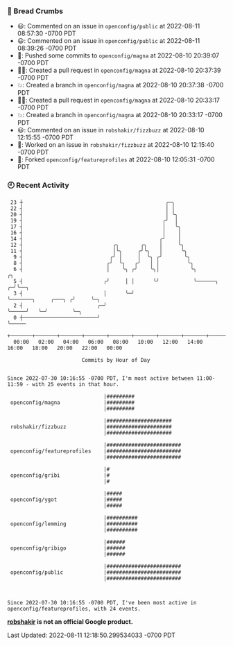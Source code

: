 ### 🍞 Bread Crumbs

 * 😃: Commented on an issue in `openconfig/public` at 2022-08-11 08:57:30 -0700 PDT
 * 😃: Commented on an issue in `openconfig/public` at 2022-08-11 08:39:26 -0700 PDT
 * 🚢: Pushed some commits to `openconfig/magna` at 2022-08-10 20:39:07 -0700 PDT
 * ✍🏼: Created a pull request in `openconfig/magna` at 2022-08-10 20:37:39 -0700 PDT
 * 💥: Created a branch in `openconfig/magna` at 2022-08-10 20:37:38 -0700 PDT
 * ✍🏼: Created a pull request in `openconfig/magna` at 2022-08-10 20:33:17 -0700 PDT
 * 💥: Created a branch in `openconfig/magna` at 2022-08-10 20:33:17 -0700 PDT
 * 😃: Commented on an issue in `robshakir/fizzbuzz` at 2022-08-10 12:15:55 -0700 PDT
 * 👀: Worked on an issue in `robshakir/fizzbuzz` at 2022-08-10 12:15:40 -0700 PDT
 * 🍴: Forked `openconfig/featureprofiles` at 2022-08-10 12:05:31 -0700 PDT

### 🕘 Recent Activity
```
 23 ┼                                              ╭─╮
 22 ┤                                              │ │
 20 ┤                                              │ ╰╮
 19 ┤                                             ╭╯  │
 17 ┤                                             │   ╰╮
 16 ┤                                             │    │
 14 ┤                                            ╭╯    │
 12 ┤                             ╭╮       ╭╮    │     ╰╮
 11 ┤                             │╰╮     ╭╯╰╮   │      ╰╮
  9 ┤                            ╭╯ │     │  ╰╮ ╭╯       ╰╮
  8 ┤                           ╭╯  ╰╮   ╭╯   │ │         ╰╮
  6 ┤                           │    ╰╮ ╭╯    ╰╮│          ╰╮                             ╭╮
  5 ┤                          ╭╯     │ │      ╰╯           ╰──────╮                    ╭─╯╰──╮
  3 ┤                          │      ╰─╯                          ╰───────╮     ╭───╮ ╭╯     ╰─╮
  2 ┤                        ╭─╯                                           ╰─────╯   ╰─╯        ╰─╮
  0 ┼────────────────────────╯                                                                    ╰─────
    +───────+───────+───────+───────+───────+───────+───────+───────+───────+───────+───────+───────+────
  00:00   02:00   04:00   06:00   08:00   10:00   12:00   14:00   16:00   18:00   20:00   22:00   00:00   

						Commits by Hour of Day


Since 2022-07-30 10:16:55 -0700 PDT, I'm most active between 11:00-11:59 - with 25 events in that hour.

```



```
                               |#########
 openconfig/magna              |#########
                               |#########

                               |#####################
 robshakir/fizzbuzz            |#####################
                               |#####################

                               |########################
 openconfig/featureprofiles    |########################
                               |########################

                               |#
 openconfig/gribi              |#
                               |#

                               |#####
 openconfig/ygot               |#####
                               |#####

                               |##########
 openconfig/lemming            |##########
                               |##########

                               |######
 openconfig/gribigo            |######
                               |######

                               |########################
 openconfig/public             |########################
                               |########################



Since 2022-07-30 10:16:55 -0700 PDT, I've been most active in openconfig/featureprofiles, with 24 events.

```
**[robshakir](mailto:robjs@google.com) is not an official Google product.**  


Last Updated: 2022-08-11 12:18:50.299534033 -0700 PDT
